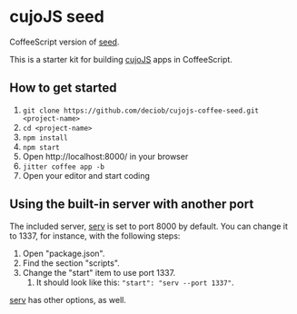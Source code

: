 # cujoJS seed

CoffeeScript version of [seed](https://github.com/cujojs/seed).

This is a starter kit for building [cujoJS](http://cujojs.com) apps in CoffeeScript.

## How to get started

1. `git clone https://github.com/deciob/cujojs-coffee-seed.git <project-name>`
1. `cd <project-name>`
1. `npm install`
1. `npm start`
1. Open http://localhost:8000/ in your browser
1. `jitter coffee app -b`
1. Open your editor and start coding

## Using the built-in server with another port

The included server, [serv](https://github.com/scothis/serv) is set to port
8000 by default.  You can change it to 1337, for instance, with the following
steps:

1. Open "package.json".
1. Find the section "scripts".
1. Change the "start" item to use port 1337.
	1. It should look like this: `"start": "serv --port 1337"`.

[serv](https://github.com/scothis/serv) has other options, as well.
